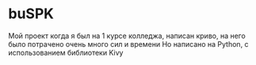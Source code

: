 # buSPK

Мой проект когда я был на 1 курсе колледжа, написан криво, на него было потрачено очень много сил и времени
Но написано на Python, с использованием библиотеки Kivy
